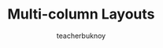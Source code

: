 ---
title: Multi-column Layouts
description: Sa video na ito, samahan si Francis na tingnan kung saan at paano ginagamit ang CSS Multi-column layout.
author: teacherbuknoy
link: 
  label: Panoorin sa YouTube
  url: https://youtu.be/L7Zp1n6IoCk
images:
  identifier: cover
  baseFolder: videos/multi-column-layouts/
  defaultImageSource: videos/multi-column-layouts/cover.jpg
---